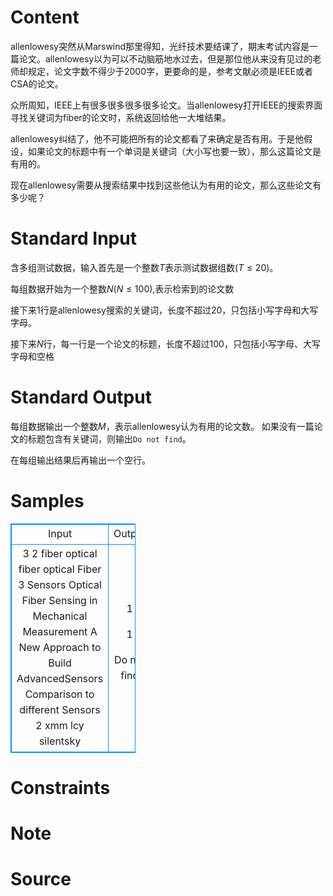 
# Content

allenlowesy突然从Marswind那里得知，光纤技术要结课了，期末考试内容是一篇论文。allenlowesy以为可以不动脑筋地水过去，但是那位他从来没有见过的老师却规定，论文字数不得少于2000字，更要命的是，参考文献必须是IEEE或者CSA的论文。

众所周知，IEEE上有很多很多很多很多论文。当allenlowesy打开IEEE的搜索界面寻找关键词为fiber的论文时，系统返回给他一大堆结果。

allenlowesy纠结了，他不可能把所有的论文都看了来确定是否有用。于是他假设，如果论文的标题中有一个单词是关键词（大小写也要一致），那么这篇论文是有用的。

现在allenlowesy需要从搜索结果中找到这些他认为有用的论文，那么这些论文有多少呢？

# Standard Input

含多组测试数据，输入首先是一个整数$T$表示测试数据组数($T\leq 20$)。

每组数据开始为一个整数$N$($N\leq 100$),表示检索到的论文数

接下来$1$行是allenlowesy搜索的关键词，长度不超过$20$，只包括小写字母和大写字母。

接下来$N$行，每一行是一个论文的标题，长度不超过$100$，只包括小写字母、大写字母和空格

# Standard Output

每组数据输出一个整数$M$，表示allenlowesy认为有用的论文数。
如果没有一篇论文的标题包含有关键词，则输出`Do not find`。

在每组输出结果后再输出一个空行。

# Samples

<style>
        table,table tr th, table tr td { border:1px solid #0094ff; }
        table { width: 200px; min-height: 25px; line-height: 25px; text-align: center; border-collapse: collapse;}   
    </style>
<table>
	<tr>
		<td>Input</td>
		<td>Output</td>
	</tr>
<tr><td>3
2
fiber
optical fiber
optical Fiber
3
Sensors
Optical Fiber Sensing in Mechanical Measurement
A New Approach to Build AdvancedSensors
Comparison to different Sensors
2
xmm
lcy
silentsky</td><td>1

1

Do not find</td></tr></table>


# Constraints



# Note



# Source


